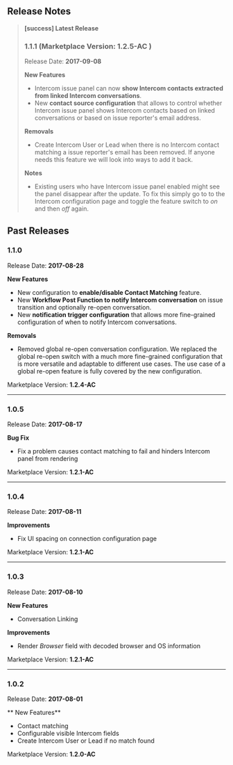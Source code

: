 ## Release Notes

> **[success] Latest Release**
>
> ### 1.1.1 (Marketplace Version: **1.2.5-AC** )
>
> Release Date: **2017-09-08**
>
> **New Features**  
>  * Intercom issue panel can now **show Intercom contacts extracted from linked
>    Intercom conversations**.
>  * New **contact source configuration** that allows to control whether Intercom
>    issue panel shows Intercom contacts based on linked conversations or based
>    on issue reporter's email address.
>
> **Removals**
>  * Create Intercom User or Lead when there is no Intercom contact matching
>    a issue reporter's email has been removed. If anyone needs this feature
>    we will look into ways to add it back.
>
>
>  **Notes**
>  * Existing users who have Intercom issue panel enabled might see the 
>    panel disappear after the update. To fix this simply go to to the 
>    Intercom configuration page and toggle the feature switch to *on* and 
>    then *off* again.

## Past Releases

### 1.1.0

Release Date: **2017-08-28**

**New Features**  
 * New configuration to **enable/disable Contact Matching** feature.
 * New **Workflow Post Function to notify Intercom conversation** on issue
   transition and optionally re-open conversation.
 * New **notification trigger configuration** that allows more fine-grained
   configuration of when to notify Intercom conversations. 

**Removals**
 * Removed global re-open conversation configuration. We replaced the global
   re-open switch with a much more fine-grained configuration that is more
   versatile and adaptable to different use cases. The use case of a global
   re-open feature is fully covered by the new configuration.

Marketplace Version: **1.2.4-AC**  

---

### 1.0.5
Release Date: **2017-08-17**

**Bug Fix**  
 * Fix a problem causes contact matching to fail and hinders Intercom panel
   from rendering
   
Marketplace Version: **1.2.1-AC**  

---

### 1.0.4

Release Date: **2017-08-11**

**Improvements**  
 * Fix UI spacing on connection configuration page

Marketplace Version: **1.2.1-AC**  

---

### 1.0.3

Release Date: **2017-08-10**
 
**New Features**
 * Conversation Linking

**Improvements**  
 * Render *Browser* field with decoded browser and OS information

Marketplace Version: **1.2.1-AC**  

---
 
### 1.0.2

Release Date: **2017-08-01**

** New Features**
 * Contact matching
 * Configurable visible Intercom fields
 * Create Intercom User or Lead if no match found
 
Marketplace Version: **1.2.0-AC**  